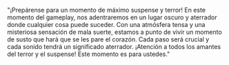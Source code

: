 "¡Prepárense para un momento de máximo suspense y terror! En este momento del gameplay, nos adentraremos
 en un lugar oscuro y aterrador donde cualquier cosa puede suceder. Con una atmósfera tensa y una
  misteriosa sensación de mala suerte, estamos a punto de vivir un momento de susto que hará que
   se les pare el corazón. Cada paso será crucial y cada sonido tendrá un significado aterrador.
    ¡Atención a todos los amantes del terror y el suspense! Este momento es para ustedes."

